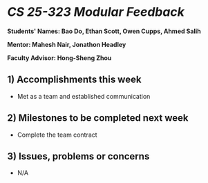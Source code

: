 # *CS 25-323 Modular Feedback*

**Students' Names: Bao Do, Ethan Scott, Owen Cupps, Ahmed Salih**

**Mentor: Mahesh Nair, Jonathon Headley**

**Faculty Advisor: Hong-Sheng Zhou**

## 1) Accomplishments this week ##
   - Met as a team and established communication

## 2) Milestones to be completed next week ##
   - Complete the team contract

## 3) Issues, problems or concerns ##
   - N/A


